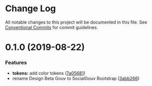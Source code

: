 # Change Log

All notable changes to this project will be documented in this file.
See [Conventional Commits](https://conventionalcommits.org) for commit guidelines.

# 0.1.0 (2019-08-22)


### Features

* **tokens:** add color tokens ([7a05681](https://github.com/douglasduteil/design/commit/7a05681))
* rename Design Beta Gouv to SocialGouv Bootstrap ([3abb266](https://github.com/douglasduteil/design/commit/3abb266))
